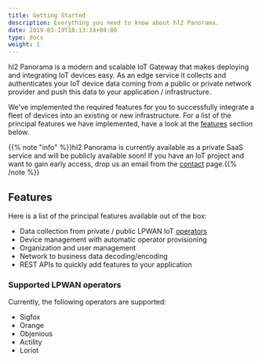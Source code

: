 ```yaml
---
title: Getting Started
description: Everything you need to know about hl2 Panorama.
date: 2019-03-19T18:13:14+04:00
type: docs
weight: 1
---
```


hl2 Panorama is a modern and scalable IoT Gateway that makes deploying and integrating IoT devices easy. As an edge service it collects and authenticates your IoT device data coming from a public or private network provider and push this data to your application / infrastructure.

We've implemented the required features for you to successfully integrate a fleet of devices into an existing or new infrastructure. For a list of the principal features we have implemented, have a look at the [features](#features) section below.

{{% note "info" %}}hl2 Panorama is currently available as a private SaaS service and will be publicly available soon! If you have an IoT project and want to gain early access, drop us an email from the [contact](/contact) page.{{% /note %}}

## Features

Here is a list of the principal features available out of the box:

- Data collection from private / public LPWAN IoT [operators](#supported-lpwan-operators)
- Device management with automatic operator provisioning
- Organization and user management
- Network to business data decoding/encoding
- REST APIs to quickly add features to your application

### Supported LPWAN operators

Currently, the following operators are supported:

- Sigfox
- Orange
- Objenious
- Actility
- Loriot
